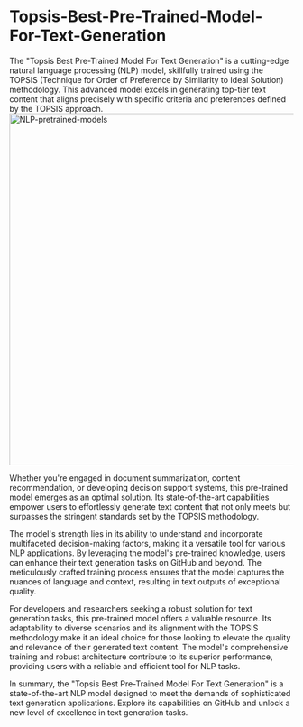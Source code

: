 # Topsis-Best-Pre-Trained-Model-For-Text-Generation
The "Topsis Best Pre-Trained Model For Text Generation" is a cutting-edge natural language processing (NLP) model, skillfully trained using the TOPSIS (Technique for Order of Preference by Similarity to Ideal Solution) methodology. This advanced model excels in generating top-tier text content that aligns precisely with specific criteria and preferences defined by the TOPSIS approach.
<img width="624" alt="NLP-pretrained-models" src="https://github.com/harshitstark13/Topsis-Best-Pre-Trained-Model-For-Text-Generation/assets/95651978/ba077a4b-2c9a-435b-b11b-2c8121eac816">

Whether you're engaged in document summarization, content recommendation, or developing decision support systems, this pre-trained model emerges as an optimal solution. Its state-of-the-art capabilities empower users to effortlessly generate text content that not only meets but surpasses the stringent standards set by the TOPSIS methodology.

The model's strength lies in its ability to understand and incorporate multifaceted decision-making factors, making it a versatile tool for various NLP applications. By leveraging the model's pre-trained knowledge, users can enhance their text generation tasks on GitHub and beyond. The meticulously crafted training process ensures that the model captures the nuances of language and context, resulting in text outputs of exceptional quality.

For developers and researchers seeking a robust solution for text generation tasks, this pre-trained model offers a valuable resource. Its adaptability to diverse scenarios and its alignment with the TOPSIS methodology make it an ideal choice for those looking to elevate the quality and relevance of their generated text content. The model's comprehensive training and robust architecture contribute to its superior performance, providing users with a reliable and efficient tool for NLP tasks.

In summary, the "Topsis Best Pre-Trained Model For Text Generation" is a state-of-the-art NLP model designed to meet the demands of sophisticated text generation applications. Explore its capabilities on GitHub and unlock a new level of excellence in text generation tasks.
